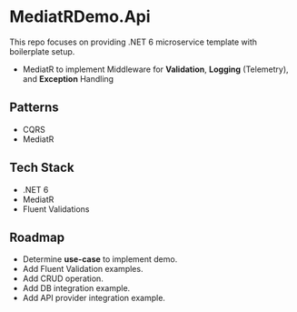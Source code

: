 # MediatRDemo.Api
This repo focuses on providing .NET 6 microservice template with boilerplate setup. 
* MediatR to implement Middleware for **Validation**, **Logging** (Telemetry), and **Exception** Handling


## Patterns
* CQRS
* MediatR

## Tech Stack
* .NET 6
* MediatR
* Fluent Validations

## Roadmap
- Determine **use-case** to implement demo.
- Add Fluent Validation examples.
- Add CRUD operation.
- Add DB integration example.
- Add API provider integration example.
